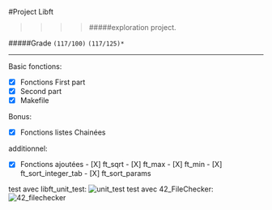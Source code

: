 #Project Libft
>>>> #####exploration project.

#####Grade ``(117/100)`` ``(117/125)*``
--------  -----------------------

Basic fonctions:
- [X] Fonctions First part
- [X] Second part
- [X] Makefile

Bonus:
- [X] Fonctions listes Chainées

additionnel:
- [X] Fonctions ajoutées
      - [X] ft_sqrt
      - [X] ft_max
      - [X] ft_min
      - [X] ft_sort_integer_tab
      - [X] ft_sort_params

test avec libft_unit_test:
![unit_test](http://imgur.com/Gg04XWu.pnj?1)
test avec 42_FileChecker:
![42_filechecker](http://imgur.com/UM9MEO0)
